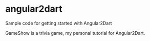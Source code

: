 # angular2dart
Sample code for getting started with Angular2Dart

GameShow is a trivia game, my personal tutorial for Angular2Dart.
